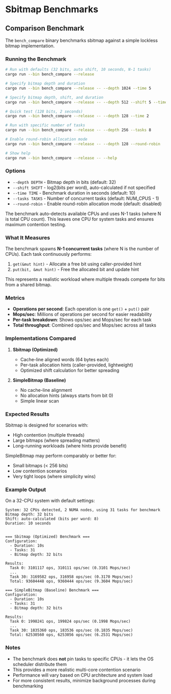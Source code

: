 # Sbitmap Benchmarks

## Comparison Benchmark

The `bench_compare` binary benchmarks sbitmap against a simple lockless bitmap implementation.

### Running the Benchmark

```bash
# Run with defaults (32 bits, auto shift, 10 seconds, N-1 tasks)
cargo run --bin bench_compare --release

# Specify bitmap depth and duration
cargo run --bin bench_compare --release -- --depth 1024 --time 5

# Specify bitmap depth, shift, and duration
cargo run --bin bench_compare --release -- --depth 512 --shift 5 --time 10

# Quick test (128 bits, 2 seconds)
cargo run --bin bench_compare --release -- --depth 128 --time 2

# Run with specific number of tasks
cargo run --bin bench_compare --release -- --depth 256 --tasks 8

# Enable round-robin allocation mode
cargo run --bin bench_compare --release -- --depth 128 --round-robin

# Show help
cargo run --bin bench_compare --release -- --help
```

### Options

- `--depth DEPTH` - Bitmap depth in bits (default: 32)
- `--shift SHIFT` - log2(bits per word), auto-calculated if not specified
- `--time TIME` - Benchmark duration in seconds (default: 10)
- `--tasks TASKS` - Number of concurrent tasks (default: NUM_CPUS - 1)
- `--round-robin` - Enable round-robin allocation mode (default: disabled)

The benchmark auto-detects available CPUs and uses N-1 tasks (where N is total CPU count). This leaves one CPU for system tasks and ensures maximum contention testing.

### What It Measures

The benchmark spawns **N-1 concurrent tasks** (where N is the number of CPUs). Each task continuously performs:
1. `get(&mut hint)` - Allocate a free bit using caller-provided hint
2. `put(bit, &mut hint)` - Free the allocated bit and update hint

This represents a realistic workload where multiple threads compete for bits from a shared bitmap.

### Metrics

- **Operations per second**: Each operation is one `get()` + `put()` pair
- **Mops/sec**: Millions of operations per second for easier readability
- **Per-task breakdown**: Shows ops/sec and Mops/sec for each task
- **Total throughput**: Combined ops/sec and Mops/sec across all tasks

### Implementations Compared

1. **Sbitmap (Optimized)**
   - Cache-line aligned words (64 bytes each)
   - Per-task allocation hints (caller-provided, lightweight)
   - Optimized shift calculation for better spreading

2. **SimpleBitmap (Baseline)**
   - No cache-line alignment
   - No allocation hints (always starts from bit 0)
   - Simple linear scan

### Expected Results

Sbitmap is designed for scenarios with:
- High contention (multiple threads)
- Large bitmaps (where spreading matters)
- Long-running workloads (where hints provide benefit)

SimpleBitmap may perform comparably or better for:
- Small bitmaps (< 256 bits)
- Low contention scenarios
- Very tight loops (where simplicity wins)

### Example Output

On a 32-CPU system with default settings:

```
System: 32 CPUs detected, 2 NUMA nodes, using 31 tasks for benchmark
Bitmap depth: 32 bits
Shift: auto-calculated (bits per word: 8)
Duration: 10 seconds


=== Sbitmap (Optimized) Benchmark ===
Configuration:
  - Duration: 10s
  - Tasks: 31
  - Bitmap depth: 32 bits

Results:
  Task 0: 3101117 ops, 310111 ops/sec (0.3101 Mops/sec)
  ...
  Task 30: 3169582 ops, 316958 ops/sec (0.3170 Mops/sec)
  Total: 93604448 ops, 9360444 ops/sec (9.3604 Mops/sec)

=== SimpleBitmap (Baseline) Benchmark ===
Configuration:
  - Duration: 10s
  - Tasks: 31
  - Bitmap depth: 32 bits

Results:
  Task 0: 1998241 ops, 199824 ops/sec (0.1998 Mops/sec)
  ...
  Task 30: 1835360 ops, 183536 ops/sec (0.1835 Mops/sec)
  Total: 62530560 ops, 6253056 ops/sec (6.2531 Mops/sec)
```

### Notes

- The benchmark does **not** pin tasks to specific CPUs - it lets the OS scheduler distribute them
- This provides a more realistic multi-core contention scenario
- Performance will vary based on CPU architecture and system load
- For more consistent results, minimize background processes during benchmarking
